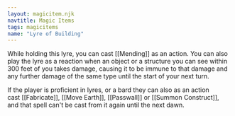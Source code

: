 ```yaml
---
layout: magicitem.njk
navtitle: Magic Items
tags: magicitems
name: "Lyre of Building"
---
```

While holding this lyre, you can cast [[Mending]] as an action. You can also play the lyre as a reaction when an object or a structure you can see within 300 feet of you takes damage, causing it to be immune to that damage and any further damage of the same type until the start of your next turn.

If the player is proficient in lyres, or a bard they can also as an action cast [[Fabricate]], [[Move Earth]], [[Passwall]] or [[Summon Construct]], and that spell can't be cast from it again until the next dawn.